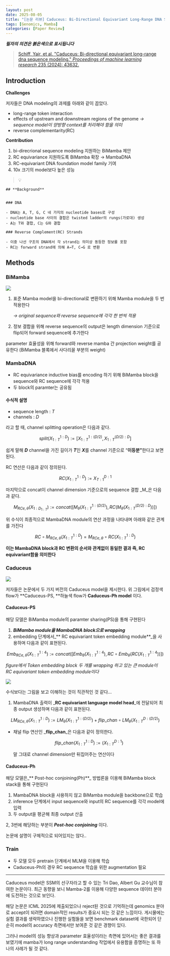 ```yaml
---
layout: post
date: 2025-08-05
title: "[논문 리뷰] Caduceus: Bi-Directional Equivariant Long-Range DNA Sequence Modeling"
tags: [Genomics, Mamba]
categories: [Paper Review]
---
```


<span class="notion-red">_**필자의 의견은 붉은색으로 표시됩니다**_</span>


> [Schiff, Yair, et al. "Caduceus: Bi-directional equivariant long-range dna sequence modeling." ](https://pmc.ncbi.nlm.nih.gov/articles/PMC12189541/)[_Proceedings of machine learning research_](https://pmc.ncbi.nlm.nih.gov/articles/PMC12189541/)[ 235 (2024): 43632.](https://pmc.ncbi.nlm.nih.gov/articles/PMC12189541/)



## Introduction


**Challenges**


저자들은 DNA modeling의 과제를 아래와 같이 꼽았다.

- long-range token interaction
- effects of upstream and downstream regions of the genome 
_→ sequence model이 양방향 context를 처리해야 함을 의미_
- reverse complementarity(RC)

**Contribution**

1. bi-direcrional sequence modeling 지원하는 BiMamba 제안
1. RC equivariance 지원하도록 BiMamba 확장 → MambaDNA
1. RC-equivariant DNA foundation model family 기여
1. 10x 크기의 model보다 높은 성능

> 💡 


	## **Background**


	### DNA

	- DNA는 A, T, G, C 네 가지의 nucleotide bases로 구성
	- nucleotide base 사이의 결합은 twisted ladder의 rungs(가로대) 생성
	- A는 T와 결합, C는 G와 결합

	### Reverse Complement(RC) Strands

	- 이중 나선 구조의 DNA에서 각 strand는 의미상 동등한 정보를 포함
	- RC는 forward strand에 의해 A→T, C→G 로 변환


## Methods



### BiMamba


![](https://prod-files-secure.s3.us-west-2.amazonaws.com/542b861c-36a8-4051-84e5-8804b6728dba/2c247d59-7815-4980-99f0-8f0d21f445a7/image.png?X-Amz-Algorithm=AWS4-HMAC-SHA256&X-Amz-Content-Sha256=UNSIGNED-PAYLOAD&X-Amz-Credential=ASIAZI2LB466YXX6SMHH%2F20250831%2Fus-west-2%2Fs3%2Faws4_request&X-Amz-Date=20250831T220108Z&X-Amz-Expires=3600&X-Amz-Security-Token=IQoJb3JpZ2luX2VjEJ3%2F%2F%2F%2F%2F%2F%2F%2F%2F%2FwEaCXVzLXdlc3QtMiJHMEUCIQDuVa6U9D%2Fi0mvMWsk6zPGGhACXz6%2FABfc8pTRMCSu1UwIgJt7A9GY9qnaVw9HpxVh3gmFRH2MS465m2VMAFhHVrp0qiAQI9v%2F%2F%2F%2F%2F%2F%2F%2F%2F%2FARAAGgw2Mzc0MjMxODM4MDUiDOpreV%2FzXAvhFxo4GSrcA%2FFg6eTgHw4v55BfFd2fOqcRr93Wq%2B2dyr1eL%2FyrR5YhzGNRLvRtNENfdyCH3DzVuE3AnrOtnD2lNO3LRmjbJ9bilsQCstqq5qD7Gzn7U7lHgGHL4B58R4wrAcYFLg2a5XYW6W9xuf%2Fme0DoV03coeReeCrDDSphBSCHCPzvtv88NBNQaW6DLwkofuuqYA5LWVj5PsuQ39E601Ia1Oek3eX0SI%2BKliBjGEAcgByliBAcUWtyVlZz9yq%2BF9gvFA84yCBbboscNy3OJl4UJTeIMuPr9Quc669vK8RUJVEwNvbo6HDAqJpM%2FWEUI0bdfhxYb0g3MoNv5D3mnf93%2B%2BCbWNnOki7Y1DLGnlMFV5LEVru%2BkHjgbf00FQ9uU8aEwRlgEzR0tmqiU1Kw4E1vET2BtNuaN1sphEPhu9nojPkgHelqeytLn7uQqO41mPAexMm34L3Rza5rcaIFruwBnxtPkXcjBpwixnjtOuK5DKAz0o9MRlEyNUz9hqlWeoPqetFceHsi5a%2BCl0XfEvnqhSApf1biUgFNsd2%2FcpzOXsFgEbnh8AORDjd8KTHxeZToSPe3eyCWaXfS85Iqvw0WMZnkcambuyMto1ZN8nIJBR69WAB6HXfIsJ0jR2VDzwfsMNPs0sUGOqUBSx32EYFqMO6Qgln5rsTCtr20xb4hA17g17qdaGJGB5f94lP%2F%2Fq9JHHD3jnCDB5VVCvndENXj8pARjh9p2VlFbbiLf7TVh19VULJ98ypw5%2Bl%2BLGsUq%2BzlhMO79oXLIGzoQ3qfSbfzMIjJQ7IgRJq8h1koy2CT5r33INovZI%2FseCPBDq4nWYhYzjkY7HbMJZdeOcUDo%2F1SAekIx%2BGgXRIsEliHk%2FIw&X-Amz-Signature=05ebddab4a20661f641e7a1ef586cda229255d34cca93f5e7e66fbfa2fe9496d&X-Amz-SignedHeaders=host&x-amz-checksum-mode=ENABLED&x-id=GetObject)

1. 표준 Mamba model을 bi-directional로 변환하기 위해 Mamba module을 두 번 적용한다

	_→ original sequence와 reverse sequence에 각각 한 번씩 적용_

1. 정보 결합을 위해 reverse sequence의 output은 length dimension 기준으로 flip되어 forward sequence에 추가한다

parameter 효율성을 위해 forward와 reverse mamba 간 projection weight를 공유한다 (BiMamba 블록에서 사다리꼴 부분의 weight)



### MambaDNA

- RC equivariance inductive bias를 encoding 하기 위해 BiMamba block을 sequence와 RC sequence에 각각 적용
- 두 block의 paramter는 공유됨


#### 수식적 설명

- sequence length : _T_
- channels : _D_

라고 할 때,  channel splitting operation은 다음과 같다.


$$
split(X^{1:D}_{1:T}):=[X^{1:(D/2)}_{1:T},X^{(D/2):D}_{1:T}]
$$


<span class="notion-red">쉽게 말해 </span><span class="notion-red">_**D**_</span><span class="notion-red"> channel을 가진 길이가 </span><span class="notion-red">_**T**_</span><span class="notion-red">인 </span><span class="notion-red">_**X**_</span><span class="notion-red">를 channel 기준으로 “</span><span class="notion-red">**이등분”**</span><span class="notion-red">한다고 보면 된다.</span>


RC 연산은 다음과 같이 정의된다.


$$
RC(X^{1:D}_{1:T}):=X^{D:1}_{T:1}
$$


마지막으로 concat이 channel dimension 기준으로의 sequence 결합 _M_은 다음과 같다.


$$
M_{RCe,\theta}(X_{1:D_{1:T}}):=concat([M_{\theta}(X^{1:(D/2)}_{1:T}),RC(M_{\theta}(X^{(D/2):D}_{1:T}))])
$$


위 수식이 최종적으로 MambaDNA module의 연산 과정을 나타내며 아래와 같은 관계를 가진다


$$
RC\circ M_{RCe,\theta}(X^{1:D}_{1:T}) = M_{RCe,\theta} \circ RC(X^{1:D}_{1:T})
$$


**이는 MambaDNA block과 RC 변환의 순서와 관계없이 동일한 결과 즉, RC equivariant함을 의미한다**



### Caduceus


![](https://prod-files-secure.s3.us-west-2.amazonaws.com/542b861c-36a8-4051-84e5-8804b6728dba/f94a60d7-8145-473b-aef9-7c68d3ec604a/image.png?X-Amz-Algorithm=AWS4-HMAC-SHA256&X-Amz-Content-Sha256=UNSIGNED-PAYLOAD&X-Amz-Credential=ASIAZI2LB466YXX6SMHH%2F20250831%2Fus-west-2%2Fs3%2Faws4_request&X-Amz-Date=20250831T220108Z&X-Amz-Expires=3600&X-Amz-Security-Token=IQoJb3JpZ2luX2VjEJ3%2F%2F%2F%2F%2F%2F%2F%2F%2F%2FwEaCXVzLXdlc3QtMiJHMEUCIQDuVa6U9D%2Fi0mvMWsk6zPGGhACXz6%2FABfc8pTRMCSu1UwIgJt7A9GY9qnaVw9HpxVh3gmFRH2MS465m2VMAFhHVrp0qiAQI9v%2F%2F%2F%2F%2F%2F%2F%2F%2F%2FARAAGgw2Mzc0MjMxODM4MDUiDOpreV%2FzXAvhFxo4GSrcA%2FFg6eTgHw4v55BfFd2fOqcRr93Wq%2B2dyr1eL%2FyrR5YhzGNRLvRtNENfdyCH3DzVuE3AnrOtnD2lNO3LRmjbJ9bilsQCstqq5qD7Gzn7U7lHgGHL4B58R4wrAcYFLg2a5XYW6W9xuf%2Fme0DoV03coeReeCrDDSphBSCHCPzvtv88NBNQaW6DLwkofuuqYA5LWVj5PsuQ39E601Ia1Oek3eX0SI%2BKliBjGEAcgByliBAcUWtyVlZz9yq%2BF9gvFA84yCBbboscNy3OJl4UJTeIMuPr9Quc669vK8RUJVEwNvbo6HDAqJpM%2FWEUI0bdfhxYb0g3MoNv5D3mnf93%2B%2BCbWNnOki7Y1DLGnlMFV5LEVru%2BkHjgbf00FQ9uU8aEwRlgEzR0tmqiU1Kw4E1vET2BtNuaN1sphEPhu9nojPkgHelqeytLn7uQqO41mPAexMm34L3Rza5rcaIFruwBnxtPkXcjBpwixnjtOuK5DKAz0o9MRlEyNUz9hqlWeoPqetFceHsi5a%2BCl0XfEvnqhSApf1biUgFNsd2%2FcpzOXsFgEbnh8AORDjd8KTHxeZToSPe3eyCWaXfS85Iqvw0WMZnkcambuyMto1ZN8nIJBR69WAB6HXfIsJ0jR2VDzwfsMNPs0sUGOqUBSx32EYFqMO6Qgln5rsTCtr20xb4hA17g17qdaGJGB5f94lP%2F%2Fq9JHHD3jnCDB5VVCvndENXj8pARjh9p2VlFbbiLf7TVh19VULJ98ypw5%2Bl%2BLGsUq%2BzlhMO79oXLIGzoQ3qfSbfzMIjJQ7IgRJq8h1koy2CT5r33INovZI%2FseCPBDq4nWYhYzjkY7HbMJZdeOcUDo%2F1SAekIx%2BGgXRIsEliHk%2FIw&X-Amz-Signature=276ae19ef8c08acf03dc0ebe0d16288fa5ba6153028267093c48b7548d81d3d1&X-Amz-SignedHeaders=host&x-amz-checksum-mode=ENABLED&x-id=GetObject)


저자들은 논문에서 두 가지 버전의 Caduceus model을 제시한다. 위 그림에서 검정색 flow가 **Caduceus-PS, **하늘색 flow가 **Caduceus-Ph model** 이다.



#### Caduceus-PS


해당 모델은 BiMamba module의 paramter sharing(PS)을 통해 구현된다

1. _**BiMamba module을 MambaDNA block으로 wrapping**_
1. embedding 단계에서_** RC equivariant token embedding module**_을 사용하며 다음과 같이 표현된다.

$$
Emb_{RCe,\theta}(X^{1:4}_{1:T}):=concat([Emb_{\theta}(X^{1:4}_{1:T}),RC \circ Emb_{\theta}(RC(X^{1:4}_{1:T}))])
$$


_figure에서 Token embedding block 두 개를 wrapping 하고 있는 큰 module이 RC equivariant token embedding module이다_


![](https://prod-files-secure.s3.us-west-2.amazonaws.com/542b861c-36a8-4051-84e5-8804b6728dba/b175e4da-71eb-4e91-8c23-a06dabe673c9/image.png?X-Amz-Algorithm=AWS4-HMAC-SHA256&X-Amz-Content-Sha256=UNSIGNED-PAYLOAD&X-Amz-Credential=ASIAZI2LB466YXX6SMHH%2F20250831%2Fus-west-2%2Fs3%2Faws4_request&X-Amz-Date=20250831T220108Z&X-Amz-Expires=3600&X-Amz-Security-Token=IQoJb3JpZ2luX2VjEJ3%2F%2F%2F%2F%2F%2F%2F%2F%2F%2FwEaCXVzLXdlc3QtMiJHMEUCIQDuVa6U9D%2Fi0mvMWsk6zPGGhACXz6%2FABfc8pTRMCSu1UwIgJt7A9GY9qnaVw9HpxVh3gmFRH2MS465m2VMAFhHVrp0qiAQI9v%2F%2F%2F%2F%2F%2F%2F%2F%2F%2FARAAGgw2Mzc0MjMxODM4MDUiDOpreV%2FzXAvhFxo4GSrcA%2FFg6eTgHw4v55BfFd2fOqcRr93Wq%2B2dyr1eL%2FyrR5YhzGNRLvRtNENfdyCH3DzVuE3AnrOtnD2lNO3LRmjbJ9bilsQCstqq5qD7Gzn7U7lHgGHL4B58R4wrAcYFLg2a5XYW6W9xuf%2Fme0DoV03coeReeCrDDSphBSCHCPzvtv88NBNQaW6DLwkofuuqYA5LWVj5PsuQ39E601Ia1Oek3eX0SI%2BKliBjGEAcgByliBAcUWtyVlZz9yq%2BF9gvFA84yCBbboscNy3OJl4UJTeIMuPr9Quc669vK8RUJVEwNvbo6HDAqJpM%2FWEUI0bdfhxYb0g3MoNv5D3mnf93%2B%2BCbWNnOki7Y1DLGnlMFV5LEVru%2BkHjgbf00FQ9uU8aEwRlgEzR0tmqiU1Kw4E1vET2BtNuaN1sphEPhu9nojPkgHelqeytLn7uQqO41mPAexMm34L3Rza5rcaIFruwBnxtPkXcjBpwixnjtOuK5DKAz0o9MRlEyNUz9hqlWeoPqetFceHsi5a%2BCl0XfEvnqhSApf1biUgFNsd2%2FcpzOXsFgEbnh8AORDjd8KTHxeZToSPe3eyCWaXfS85Iqvw0WMZnkcambuyMto1ZN8nIJBR69WAB6HXfIsJ0jR2VDzwfsMNPs0sUGOqUBSx32EYFqMO6Qgln5rsTCtr20xb4hA17g17qdaGJGB5f94lP%2F%2Fq9JHHD3jnCDB5VVCvndENXj8pARjh9p2VlFbbiLf7TVh19VULJ98ypw5%2Bl%2BLGsUq%2BzlhMO79oXLIGzoQ3qfSbfzMIjJQ7IgRJq8h1koy2CT5r33INovZI%2FseCPBDq4nWYhYzjkY7HbMJZdeOcUDo%2F1SAekIx%2BGgXRIsEliHk%2FIw&X-Amz-Signature=2e39f8f143eb295c0e89a1f8263dbbff343a0a187a14fa5bb0d719f07b4009d2&X-Amz-SignedHeaders=host&x-amz-checksum-mode=ENABLED&x-id=GetObject)


<span class="notion-red">수식보다는 그림을 보고 이해하는 것이 직관적인 것 같다…</span>

1. MambaDNA 출력이 _**RC equivariant language model head**_에 전달되어 최종 output 생성하며 다음과 같이 표현된다.

$$
LM_{RCe,\theta}(X^{1:D}_{1:T}):= LM_{\theta}(X^{1:(D/2)}_{1:T})+flip\_chan\circ LM_{\theta}(X^{D:(D/2)}_{1:T})
$$

- 채널 flip 연산인 _**flip\_chan**_은 다음과 같이 정의한다.

	$$
	flip\_chan(X^{1:D}_{1:T}):=(X^{D:1}_{1:T})
	$$


	말 그대로 channel dimension만 뒤집어주는 연산이다



#### Caduceus-Ph


해당 모델은_** Post-hoc conjoining(Ph)**_ 방법론을 이용해 BiMamba block stack을 통해 구현된다

1. MambaDNA block을 사용하지 않고 BiMamba module을 backbone으로 학습
1. inference 단계에서 input sequence와 input의 RC sequence를 각각 model에 입력
1. 두 output을 평균해 최종 output 산출

2, 3번에 해당하는 부분이 _**Post-hoc conjoining**_ 이다.


<span class="notion-red">논문에 설명이 구체적으로 되어있지는 않다..</span>



### Train

- 두 모델 모두 pretrain 단계에서 MLM을 이용해 학습
- Caduceus-Ph의 경우 RC sequence 학습을 위한 augmentation 필요

---


<span class="notion-red">Caduceus model은 SSM의 선구자라고 할 수 있는 Tri Dao, Albert Gu 교수님이 참여한 논문이다. 최근 동향을 보니 Mamba-2를 이용해 다양한 sequence 데이터 분야에 도전하는 것으로 보인다.</span>


<span class="notion-red">해당 논문은 ICML 2025에 제출되었으나 reject된 것으로 기억하는데 genomics 분야로 accept이 되려면 domain적인 results가 중요시 되는 것 같은 느낌이다. 게시물에는 실험 결과를 생략하였으나 진행한 실험들을 보면 benchmark dataset에 국한되어 단순히 model의 accuracy 측면에서만 보여준 것 같은 경향이 있다.</span>


<span class="notion-red">그러나 model의 성능 향상과 parameter 효율성이라는 측면에 있어서는 좋은 결과를 보였기에 mamba가 long range understanding 작업에서 유용함을 증명하는 또 하나의 사례가 될 것 같다.</span>

